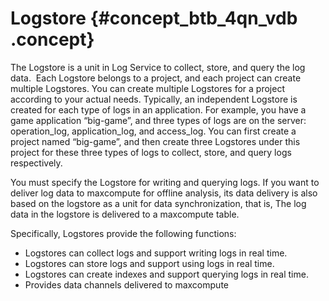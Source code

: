 # Logstore {#concept_btb_4qn_vdb .concept}

The Logstore is a unit in Log Service to collect, store, and query the log data.  Each Logstore belongs to a project, and each project can create multiple Logstores. You can create multiple Logstores for a project according to your actual needs. Typically, an independent Logstore is created for each type of logs in an application. For example, you have a game application “big-game”, and three types of logs are on the server: operation\_log, application\_log, and access\_log. You can first create a project named “big-game”, and then create three Logstores under this project for these three types of logs to collect, store, and query logs respectively.

You must specify the Logstore for writing and querying logs. If you want to deliver log data to maxcompute for offline analysis, its data delivery is also based on the logstore as a unit for data synchronization, that is, The log data in the logstore is delivered to a maxcompute table.

Specifically, Logstores provide the following functions:

-   Logstores can collect logs and support writing logs in real time.
-   Logstores can store logs and support using logs in real time.
-   Logstores can create indexes and support querying logs in real time. 
-   Provides data channels delivered to maxcompute

